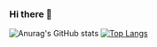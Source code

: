 ### Hi there 👋



![Anurag's GitHub stats](https://github-readme-stats.vercel.app/api?username=kamm8899&count_private=true&show_icons=true&theme=tokyonight)
[![Top Langs](https://github-readme-stats.vercel.app/api/top-langs/?username=kamm8899&layout=compact)](https://github.com/kamm8899/github-readme-stats)


<!--
**kamm8899/kamm8899** is a ✨ _special_ ✨ repository because its `README.md` (this file) appears on your GitHub profile.

Here are some ideas to get you started:

- 🔭 I’m currently working on ...
- 🌱 I’m currently learning ...
- 👯 I’m looking to collaborate on ...
- 🤔 I’m looking for help with ...
- 💬 Ask me about ...
- 📫 How to reach me: ...
- 😄 Pronouns: ...
- ⚡ Fun fact: ...
-->
